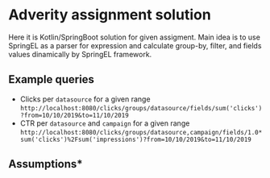 # Adverity assignment solution

Here it is Kotlin/SpringBoot solution for given assigment. Main idea is to use SpringEL as a parser for expression and calculate group-by, 
filter, and fields values dinamically by SpringEL framework.

## Example queries
* Clicks per `datasource` for a given range
 `http://localhost:8080/clicks/groups/datasource/fields/sum('clicks')?from=10/10/2019&to=11/10/2019`
* CTR per `datasource` and `campaign` for a given range
`http://localhost:8080/clicks/groups/datasource,campaign/fields/1.0*sum('clicks')%2Fsum('impressions')?from=10/10/2019&to=11/10/2019`
## Assumptions* 
